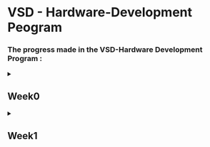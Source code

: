 # VSD - Hardware-Development Peogram

<h3>The progress made in the VSD-Hardware Development Program :</h3>
<details>
<summary>
<h2 id = 'Week0'>Week0</h2>
</summary>



Installation in UBUNTU
<h3>System Information</h3>
<ol>
     <li>OS: Ubuntu 22.04<br></li>
     <li>RAM: 8 GB<br></li>
     <li>Storage: 40 GB<br></li>
</ol>

<h3>Yosys</h3>

```
sudo apt-get update
git clone https://github.com/YosysHQ/yosys.git
cd yosys
sudo apt install make
sudo apt-get install build-essential clang bison flex \
    libreadline-dev gawk tcl-dev libffi-dev git \
    graphviz xdot pkg-config python3 libboost-system-dev \
    libboost-python-dev libboost-filesystem-dev zlib1g-dev
make config-gcc
make 
sudo make install
```

![yosys](https://github.com/SRINETHIR/Hardware-Design/assets/141196086/e9448497-7562-479f-b50e-dd6982d35ef0) 


<h3>GTKWave</h3>

```
sudo apt-get update
sudo apt install gtkwave
```

![GTKwave](https://github.com/SRINETHIR/Hardware-Design/assets/141196086/8808c5c5-11b5-448b-956a-29be9d0e0950)


<h3>iverilog</h3>

```
sudo apt-get update
sudo apt-get install iverilog
```

![iverilog](https://github.com/SRINETHIR/Hardware-Design/assets/141196086/5835b475-6784-426a-aefa-0f1f47c2b5b8)


</details>
<details>
<summary>
<h2 id = 'Week1'>Week1</h2>
</summary>

     
<details>
     <summary>
<h4 id = 'Day1'>Day1</h4>
     </summary>
     Stimulation of a MUX using iverilog and synthesis of the MUX is done using Yosys. The simulation results of the MUX is plotted with a tool called gtkwave. Gtkwave tools use the vcd (value changing dump) file to get the simulation results.

Simulation of RTL Designs
```
iverilog  good_mux.v  tb_good_mux.v
./a.out
gtkwave tb_good_mux.vcd
```

<h4>iverilog</h4>

![1_good_mux_iverilog](https://github.com/SRINETHIR/Hardware-Design/assets/141196086/72636cbd-8991-42b1-a415-6faf9854598e)

<h4>gtkwave</h4>

![2_good_mux_gtkwave](https://github.com/SRINETHIR/Hardware-Design/assets/141196086/256eb1a8-8b87-4e63-9669-5dd08749d3e9)

<h4>Synthesis using Yosys</h4>
Yosys is a synthesizer used to convert the RTL Design to ma netlist.

```
read_liberty -lib <path to .lib file>
read_verilog <Verilog file name>
synth -top <module name that has to be synthesised>
abc -liberty <path to .lib file>
```

Synthesized design of the good mux

![3_logic design good mux](https://github.com/SRINETHIR/Hardware-Design/assets/141196086/4c5bb1c7-cd8f-44f0-a31a-32185190d91c)

Generating the netlist of good mux

```
write_verilog <name of the netlist to be generated.v>
write_verilog -noattr <name of the netlist to be generated.v>
```

![4_netlist good mux](https://github.com/SRINETHIR/Hardware-Design/assets/141196086/7e9bb20d-2b28-4fbd-9b08-d78a98e7c58f)
</details>
</details>

